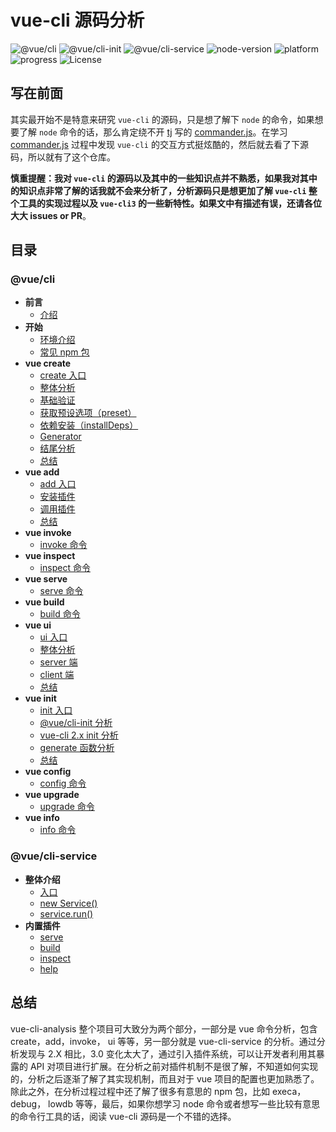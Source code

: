# vue-cli 源码分析

![@vue/cli](https://img.shields.io/badge/@vue/cli-v3.1.3-42b983.svg) ![@vue/cli-init](https://img.shields.io/badge/@vue/cli--init-v3.1.1-42b983.svg) ![@vue/cli-service](https://img.shields.io/badge/@vue/cli--service-v3.1.4-42b983.svg) ![node-version](https://img.shields.io/badge/node-v8.11.4-brightgreen.svg) ![platform](https://img.shields.io/badge/platform-macOS%20%EF%A3%BF-000000.svg) ![progress](http://progressed.io/bar/100?title=progress) ![License](https://img.shields.io/github/license/KuangPF/vue-cli-analysis.svg) 

## 写在前面

其实最开始不是特意来研究 `vue-cli` 的源码，只是想了解下 `node` 的命令，如果想要了解 `node` 命令的话，那么肯定绕不开 [tj](https://github.com/tj) 写的 [commander.js](https://github.com/tj/commander.js)。在学习 [commander.js](https://github.com/tj/commander.js) 过程中发现 `vue-cli` 的交互方式挺炫酷的，然后就去看了下源码，所以就有了这个仓库。

**慎重提醒：我对 `vue-cli` 的源码以及其中的一些知识点并不熟悉，如果我对其中的知识点非常了解的话我就不会来分析了，分析源码只是想更加了解 `vue-cli` 整个工具的实现过程以及 `vue-cli3` 的一些新特性。如果文中有描述有误，还请各位大大 issues or PR**。

## 目录

### @vue/cli

* **前言**
  * [介绍](https://kuangpf.com/vue-cli-analysis/foreword/)
* **开始**
  * [环境介绍](https://kuangpf.com/vue-cli-analysis/start/env.html/)
  * [常见 npm 包](https://kuangpf.com/vue-cli-analysis/start/npm.html/)
* **vue create**
  * [create 入口](https://kuangpf.com/vue-cli-analysis/create/)
  * [整体分析](https://kuangpf.com/vue-cli-analysis/create/overall-analysis.html)
  * [基础验证](https://kuangpf.com/vue-cli-analysis/create/basic-verification.html)
  * [获取预设选项（preset）](https://kuangpf.com/vue-cli-analysis/create/get-preset.html)
  * [依赖安装（installDeps）](https://kuangpf.com/vue-cli-analysis/create/install-deps.html)
  * [Generator](https://kuangpf.com/vue-cli-analysis/create/create/generator.html#)
  * [结尾分析](https://kuangpf.com/vue-cli-analysis/create/end-part.html)
  * [总结](https://kuangpf.com/vue-cli-analysis/create/summary.html)
* **vue add**
  * [add 入口](https://kuangpf.com/vue-cli-analysis/add/)
  * [安装插件](https://kuangpf.com/vue-cli-analysis/add/plugin-install.html)
  * [调用插件](https://kuangpf.com/vue-cli-analysis/add/plugin-invoke.html)
  * [总结](https://kuangpf.com/vue-cli-analysis/add/summary.html)
* **vue invoke**
  * [invoke 命令](https://kuangpf.com/vue-cli-analysis/invoke/)
* **vue inspect**
  * [inspect 命令](https://kuangpf.com/vue-cli-analysis/inspect/)
* **vue serve**
  * [serve 命令](https://kuangpf.com/vue-cli-analysis/serve/)
* **vue build**
  * [build 命令](https://kuangpf.com/vue-cli-analysis/build/)
* **vue ui**
  * [ui 入口](https://kuangpf.com/vue-cli-analysis/ui/)
  * [整体分析](https://kuangpf.com/vue-cli-analysis/ui/overall-analysis.html)
  * [server 端](https://kuangpf.com/vue-cli-analysis/ui/server.html)
  * [client 端](https://kuangpf.com/vue-cli-analysis/ui/client.html)
  * [总结](https://kuangpf.com/vue-cli-analysis/ui/summary.html)
* **vue init**
  * [init 入口](https://kuangpf.com/vue-cli-analysis/init/)
  * [@vue/cli-init 分析](https://kuangpf.com/vue-cli-analysis/init/vue-cli-init-module.html)
  * [vue-cli 2.x init 分析](https://kuangpf.com/vue-cli-analysis/init/vue-cli-init-2.x.html)
  * [generate 函数分析](https://kuangpf.com/vue-cli-analysis/init/generate.html)
  * [总结](https://kuangpf.com/vue-cli-analysis/init/summary.html)
* **vue config**
  * [config 命令](https://kuangpf.com/vue-cli-analysis/config/)
* **vue upgrade**
  * [upgrade 命令](https://kuangpf.com/vue-cli-analysis/upgrade/)
* **vue info**
  * [info 命令](https://kuangpf.com/vue-cli-analysis/info/)

### @vue/cli-service

* **整体介绍**
  * [入口](https://kuangpf.com/vue-cli-analysis/cli-service/entrance.html)
  * [new Service()](https://kuangpf.com/vue-cli-analysis/cli-service/new-service.html)
  * [service.run()](https://kuangpf.com/vue-cli-analysis/cli-service/service-run.html)
* **内置插件**
  * [serve](https://kuangpf.com/vue-cli-analysis/cli-service/serve.html)
  * [build](https://kuangpf.com/vue-cli-analysis/cli-service/build.html)
  * [inspect](https://kuangpf.com/vue-cli-analysis/cli-service/inspect.html)
  * [help](https://kuangpf.com/vue-cli-analysis/cli-service/help.html)

## 总结

vue-cli-analysis 整个项目可大致分为两个部分，一部分是 vue 命令分析，包含 create，add，invoke， ui 等等，另一部分就是 vue-cli-service 的分析。通过分析发现与 2.X 相比，3.0 变化太大了，通过引入插件系统，可以让开发者利用其暴露的 API 对项目进行扩展。在分析之前对插件机制不是很了解，不知道如何实现的，分析之后逐渐了解了其实现机制，而且对于 vue 项目的配置也更加熟悉了。除此之外，在分析过程过程中还了解了很多有意思的 npm 包，比如 execa， debug， lowdb 等等，最后，如果你想学习 node 命令或者想写一些比较有意思的命令行工具的话，阅读 vue-cli 源码是一个不错的选择。


